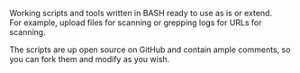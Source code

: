 Working scripts and tools written in BASH ready to use as is or extend.  
For example, upload files for scanning or grepping logs for URLs for scanning. 
  
The scripts are up open source on GitHub and contain ample comments, so you can fork them and modify as you wish.
